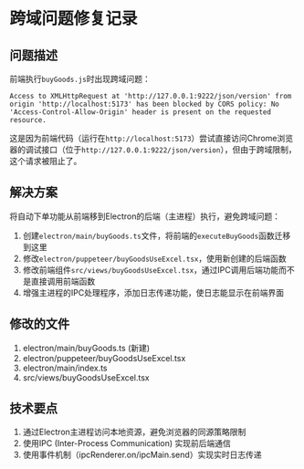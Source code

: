 # 跨域问题修复记录

## 问题描述

前端执行`buyGoods.js`时出现跨域问题：

```
Access to XMLHttpRequest at 'http://127.0.0.1:9222/json/version' from origin 'http://localhost:5173' has been blocked by CORS policy: No 'Access-Control-Allow-Origin' header is present on the requested resource.
```

这是因为前端代码（运行在`http://localhost:5173`）尝试直接访问Chrome浏览器的调试接口（位于`http://127.0.0.1:9222/json/version`），但由于跨域限制，这个请求被阻止了。

## 解决方案

将自动下单功能从前端移到Electron的后端（主进程）执行，避免跨域问题：

1. 创建`electron/main/buyGoods.ts`文件，将前端的`executeBuyGoods`函数迁移到这里
2. 修改`electron/puppeteer/buyGoodsUseExcel.tsx`，使用新创建的后端函数
3. 修改前端组件`src/views/buyGoodsUseExcel.tsx`，通过IPC调用后端功能而不是直接调用前端函数
4. 增强主进程的IPC处理程序，添加日志传递功能，使日志能显示在前端界面

## 修改的文件

1. electron/main/buyGoods.ts (新建)
2. electron/puppeteer/buyGoodsUseExcel.tsx
3. electron/main/index.ts
4. src/views/buyGoodsUseExcel.tsx

## 技术要点

1. 通过Electron主进程访问本地资源，避免浏览器的同源策略限制
2. 使用IPC (Inter-Process Communication) 实现前后端通信
3. 使用事件机制（ipcRenderer.on/ipcMain.send）实现实时日志传递 